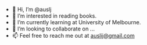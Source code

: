 - 👋 Hi, I’m @auslj
- 👀 I’m interested in reading books.
- 🌱 I’m currently learning at University of Melbourne.
- 💞️ I’m looking to collaborate on ...
- 📫 Feel free to reach me out at auslij@gmail.com

<!---
auslj/auslj is a ✨ special ✨ repository because its `README.md` (this file) appears on your GitHub profile.
You can click the Preview link to take a look at your changes.
--->

